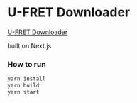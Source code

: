 # U-FRET Downloader

[U-FRET Downloader](https://ufret-downloader.nyaw.net/) 

built on Next.js

### How to run

```sh
yarn install
yarn build
yarn start
```

